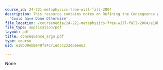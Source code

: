 ```yaml
---
course_id: 24-221-metaphysics-free-will-fall-2004
description: This resource contains notes on Refining the Consequence Argument and
  'Could have Done Otherwise'.
file_location: /coursemedia/24-221-metaphysics-free-will-fall-2004/e18b39eb8e48fa4c71ed3c232d0a6e63_consequence_argu.pdf
file_type: application/pdf
layout: pdf
title: consequence_argu.pdf
type: course
uid: e18b39eb8e48fa4c71ed3c232d0a6e63

---
```

None